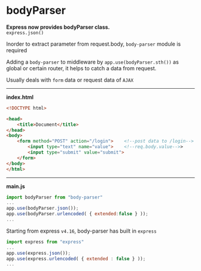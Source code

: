 # bodyParser

**Express now provides bodyParser class.**  
`express.json()`

Inorder to extract parameter from request.body, `body-parser` module is required

Adding a `body-parser` to middleware by `app.use(bodyParser.sth())` as global or certain router, it helps to catch a data from request.

Usually deals with `form` data or request data of `AJAX`

---

**index.html**

```html
<!DOCTYPE html>

<head>
    <title>Document</title>
</head>
<body>
    <form method="POST" action="/login">    <!--post data to /login-->
        <input type="text" name="value">    <!--req.body.value-->>
        <input type="submit" value="submit">
    </form>
</body>
</html>
```

---

**main.js**

```js
import bodyParser from "body-parser"
...
app.use(bodyParser.json());
app.use(bodyParser.urlencoded( { extended:false } ));
...
```

Starting from express `v4.16`, body-parser has built in `express`

```js
import express from "express"
...
app.use(express.json());
app.use(express.urlencoded( { extended : false } ));
...
```
